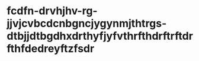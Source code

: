 # fcdfn-drvhjhv-rg-jjvjcvbcdcnbgncjygynmjthtrgs-dtbjjdtbgdhxdrthyfjyfvthrfthdrftrftdrfthfdedreyftzfsdr